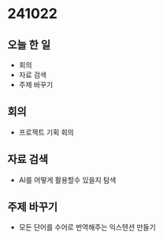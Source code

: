 # 241022

## 오늘 한 일

- 회의
- 자료 검색
- 주제 바꾸기

## 회의

- 프로젝트 기획 회의

## 자료 검색

- AI를 어떻게 활용할수 있을지 탐색

## 주제 바꾸기

- 모든 단어를 수어로 번역해주는 익스텐션 만들기
